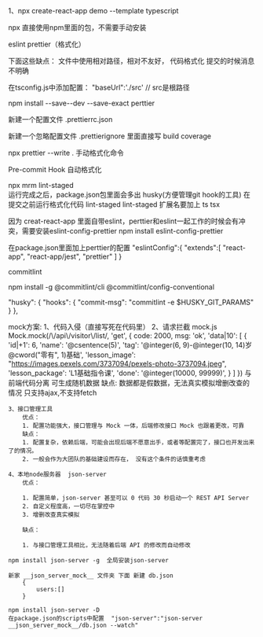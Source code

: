 1、npx create-react-app demo --template typescript

npx 直接使用npm里面的包，不需要手动安装

eslint prettier（格式化） 

下面这些缺点：
文件中使用相对路径，相对不友好，
代码格式化
提交的时候消息不明确


在tsconfig.js中添加配置：
    "baseUrl":'./src'   // src是根路径


npm install --save--dev --save-exact perttier

新建一个配置文件 .prettierrc.json

新建一个忽略配置文件 .prettierignore 
    里面直接写
    build
    coverage


npx prettier --write .   手动格式化命令

Pre-commit Hook  自动格式化

npx mrm lint-staged   
运行完成之后，package.json包里面会多出 husky(方便管理git hook的工具) 在提交之前运行格式化代码 lint-staged
    lint-staged 扩展名要加上 ts tsx

因为 creat-react-app 里面自带eslint，perttier和eslint一起工作的时候会有冲突，需要安装eslint-config-prettier
    npm install eslint-config-prettier

在package.json里面加上perttier的配置
    "eslintConfig":{
        "extends":[
            "react-app",
            "react-app/jest",
            "prettier"
        ]
    }

commitlint

npm install -g @commitlint/cli @commitlint/config-conventional

"husky": {
    "hooks": {
      "commit-msg": "commitlint -e $HUSKY_GIT_PARAMS"
    }
},


mock方案:
    1、代码入侵（直接写死在代码里）
    2、请求拦截  mock.js
        Mock.mock(/\\/api\\/visitor\\/list/, 'get', {
            code: 2000,
            msg: 'ok',
            'data|10': [
                {
                'id|+1': 6,
                'name': '@csentence(5)',
                'tag': '@integer(6, 9)-@integer(10, 14)岁 @cword("零有", 1)基础',
                'lesson_image': "<https://images.pexels.com/3737094/pexels-photo-3737094.jpeg>",
                'lesson_package': 'L1基础指令课',
                'done': '@integer(10000, 99999)',
                }
            ]
        })
        与前端代码分离
        可生成随机数据
        缺点:
            数据都是假数据，无法真实模拟增删改查的情况
            只支持ajax,不支持fetch

    3、接口管理工具
        优点：
        1. 配置功能强大，接口管理与 Mock 一体，后端修改接口 Mock 也跟着更改，可靠
        缺点：
        1. 配置复杂，依赖后端，可能会出现后端不愿意出手，或者等配置完了，接口也开发出来了的情况。
        2. 一般会作为大团队的基础建设而存在， 没有这个条件的话慎重考虑
    
    4、本地node服务器  json-server
        优点：

        1. 配置简单，json-server 甚至可以 0 代码 30 秒启动一个 REST API Server
        2. 自定义程度高，一切尽在掌控中
        3. 增删改查真实模拟

        缺点：

        1. 与接口管理工具相比，无法随着后端 API 的修改而自动修改

    npm install json-server -g  全局安装json-server

    新家 __json_server_mock__ 文件夹 下面 新建 db.json 
        {
            users:[]
        }

    npm install json-server -D
    在package.json的scripts中配置  "json-server":"json-server __json_server_mock__/db.json --watch"

